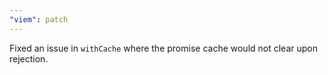 ```yaml
---
"viem": patch
---
```


Fixed an issue in `withCache` where the promise cache would not clear upon rejection.
